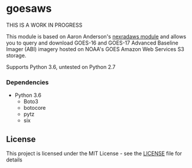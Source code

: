 # goesaws

THIS IS A WORK IN PROGRESS

This module is based on Aaron Anderson's [nexradaws module](https://github.com/aarande/nexradaws) and allows you to query and download GOES-16 and GOES-17 Advanced Baseline Imager (ABI) imagery hosted on NOAA's GOES Amazon Web Services S3 storage. 

Supports Python 3.6, untested on Python 2.7

### Dependencies
* Python 3.6
  * Boto3
  * botocore
  * pytz
  * six

## License

This project is licensed under the MIT License - see the [LICENSE](LICENSE) file for details
